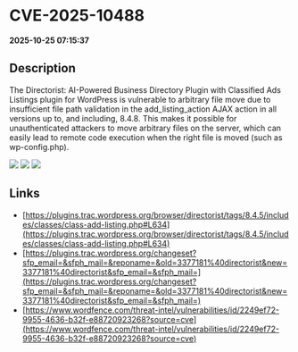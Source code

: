 # CVE-2025-10488

**2025-10-25 07:15:37**

## Description
The Directorist: AI-Powered Business Directory Plugin with Classified Ads Listings plugin for WordPress is vulnerable to arbitrary file move due to insufficient file path validation in the add_listing_action AJAX action in all versions up to, and including, 8.4.8. This makes it possible for unauthenticated attackers to move arbitrary files on the server, which can easily lead to remote code execution when the right file is moved (such as wp-config.php).

![](https://img.shields.io/static/v1?label=Score&message=8.1&color=red)
![](https://img.shields.io/static/v1?label=Severity&message=HIGH&color=red)
![](https://img.shields.io/static/v1?label=CWE&message=Traversal&color=green)

## Links
- [https://plugins.trac.wordpress.org/browser/directorist/tags/8.4.5/includes/classes/class-add-listing.php#L634](https://plugins.trac.wordpress.org/browser/directorist/tags/8.4.5/includes/classes/class-add-listing.php#L634)
- [https://plugins.trac.wordpress.org/changeset?sfp_email=&sfph_mail=&reponame=&old=3377181%40directorist&new=3377181%40directorist&sfp_email=&sfph_mail=](https://plugins.trac.wordpress.org/changeset?sfp_email=&sfph_mail=&reponame=&old=3377181%40directorist&new=3377181%40directorist&sfp_email=&sfph_mail=)
- [https://www.wordfence.com/threat-intel/vulnerabilities/id/2249ef72-9955-4636-b32f-e88720923268?source=cve](https://www.wordfence.com/threat-intel/vulnerabilities/id/2249ef72-9955-4636-b32f-e88720923268?source=cve)
